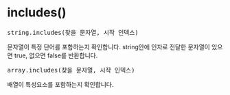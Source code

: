 # includes()

<pre>string.includes(찾을 문자열, 시작 인덱스)</pre>
문자열이 특정 단어를 포함하는지 확인합니다.
string안에 인자로 전달한 문자열이 있으면 true, 없으면 false를 반환합니다.

<pre>array.includes(찾을 문자열, 시작 인덱스)</pre>
배열이 특성요소를 포함하는지 확인합니다.